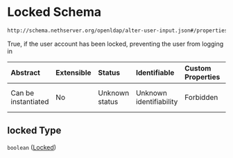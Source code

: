 # Locked Schema

```txt
http://schema.nethserver.org/openldap/alter-user-input.json#/properties/locked
```

True, if the user account has been locked, preventing the user from logging in

| Abstract            | Extensible | Status         | Identifiable            | Custom Properties | Additional Properties | Access Restrictions | Defined In                                                                       |
| :------------------ | :--------- | :------------- | :---------------------- | :---------------- | :-------------------- | :------------------ | :------------------------------------------------------------------------------- |
| Can be instantiated | No         | Unknown status | Unknown identifiability | Forbidden         | Allowed               | none                | [alter-user-input.json\*](openldap/alter-user-input.json "open original schema") |

## locked Type

`boolean` ([Locked](alter-user-input-properties-locked.md))
